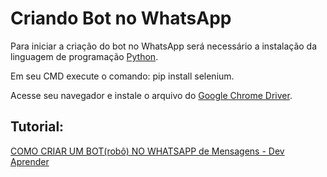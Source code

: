 # Criando Bot no WhatsApp

Para iniciar a criação do bot no WhatsApp será necessário a instalação da  linguagem de programação [Python](https://www.python.org/downloads/).

Em seu CMD execute o comando: pip install selenium.

Acesse seu navegador e instale o arquivo do  [Google Chrome Driver](https://chromedriver.chromium.org/downloads).

## Tutorial: 
[COMO CRIAR UM BOT(robô) NO WHATSAPP de Mensagens - Dev Aprender](https://youtu.be/ISYHWfWvp3E)

